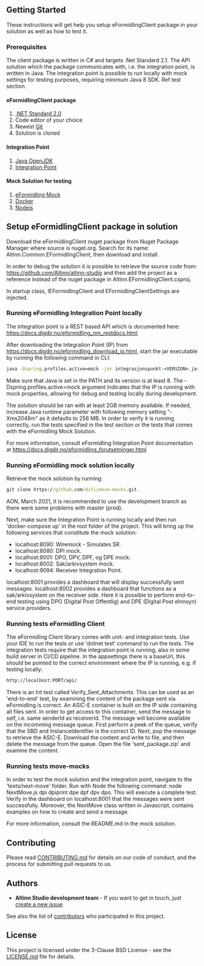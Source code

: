 ﻿
## Getting Started

These instructions will get help you setup eFormidlingClient package in your solution as well as how to test it.

### Prerequisites

The client package is written in C# and targets .Net Standard 2.1. The API solution which the package communicates with, i.e. the integration point, is written in Java. The integration point is possible to run locally with mock settings for testing purposes, requiring minimum Java 8 SDK. Ref test section.

#### eFormidlingClient package
1. [.NET Standard 2.0](https://docs.microsoft.com/en-us/dotnet/standard/net-standard)
2. Code editor of your choice
3. Newest [Git](https://git-scm.com/downloads)
4. Solution is cloned

#### Integration Point
1. [Java OpenJDK](https://openjdk.java.net/projects/jdk/15/)
2. [Integration Point](https://docs.digdir.no/eformidling_download_ip.html)

#### Mock Solution for testing
1. [eFormidling Mock](https://github.com/felleslosninger/efm-mocks)
2. [Docker](https://docs.docker.com/docker-for-windows/install/)
3. [Nodejs](https://nodejs.org/en/download/)



## Setup eFormidlingClient package in solution

Download the eFormidlingClient nuget package from Nuget Package Manager where source is nuget.org. Search for its name: Altinn.Common.EFormidlingClient, then download and install.

In order to debug the solution it is possible to retrieve the source code from: https://github.com/Altinn/altinn-studio and then add the project as a reference instead of the nuget package in Altinn.EFormidlingClient.csproj.

In startup class, IEFormidlingClient and EFormidlingClientSettings are injected.


### Running eFormidling Integration Point locally
The integration point is a REST based API which is documented here:
https://docs.digdir.no/eformidling_nm_restdocs.html

After downloading the Integration Point (IP) from https://docs.digdir.no/eformidling_download_ip.html, start the jar executable by running the following command in CLI:

```cmd
java -Dspring.profiles.active=mock -jar integrasjonspunkt-<VERSION>.jar
```

Make sure that Java is set in the PATH and its version is at least 8. The -Dspring.profiles.active=mock argument indicates that the IP is running with mock properties, allowing for debug and testing locally during development.

The solution should be ran with at least 2GB memory available. If needed, increase Java runtime parameter with following memory setting "-Xms2048m" as it defaults to 256 MB. In order to verify it is running correctly, run the tests specified in the test section or the tests that comes with the eFormidling Mock Solution.

For more information, consult eFormidling Integration Point documentation at https://docs.digdir.no/eformidling_forutsetninger.html


### Running eFormidling mock solution locally

Retrieve the mock solution by running:
```cmd
git clone https://github.com/difi/move-mocks.git.
```
AON, March 2021, it is recommended to use the development branch as there were some problems with master (prod).

Next, make sure the Integration Point is running locally and then run 'docker-compose up' in the root folder of the project. This will bring up the following services that constitute the mock solution:

* localhost:8090: Wiremock - Simulates SR.
* localhost:8080: DPI mock.
* localhost:8001: DPO, DPV, DPF, og DPE mock.
* localhost:8002: Sak/arkivsystem mock.
* localhost:9094: Receiver Integration Point.

localhost:8001 provides a dashboard that will display successfully sent messages.
localhost:8002 provides a dashboard that functions as a sak/arkivsystem on the receiver side. Here it is possible to perform end-to-end testing using DPO (Digital Post Offentlig) and DPE (Digital Post eInnsyn) service providers.


### Running tests eFormidling Client
The eFormidling Client library comes with unit- and integration tests.
Use your IDE to run the tests or use 'dotnet test' command to run the tests. The integration tests require that the integration point is running, also in some build server in CI/CD pipeline. In the appsettings there is a baseUrl, this should be pointed to the correct environment where the IP is running, e.g. if testing locally:

```cmd
http://localhost:PORT/api/
```

There is an Int test called Verify_Sent_Attachments. This can be used as an 'end-to-end' test, by examining the content of the package sent via eFormidling is correct. An ASIC-E container is built on the IP side containing all files sent.
In order to get access to this container, send the message to self, i.e. same senderId as receiverId. The message will become available on the incomming message queue.
First perform a peek of the queue, verify that the SBD and InstanceIdentifier is the correct ID. Next, pop the message to retrieve the ASIC-E. Download the content and write to file, and then delete the message from the queue. Open the file 'sent_package.zip' and examine the content.

### Running tests move-mocks

In order to test the mock solution and the integration point, navigate to the 'tests/next-move' folder. Run with Node the following command: node NextMove.js dpi dpiprint dpe dpf dpv dpo. This will execute a complete test. Verify in the dashboard on localhost:8001 that the messages were sent successfully. Moreover, the NextMove class written in Javascript, contains examples on how to create and send a message.


For more information, consult the README.md in the mock solution.

## Contributing

Please read [CONTRIBUTING.md](https://github.com/Altinn/altinn-studio/blob/master/CONTRIBUTING.md) for details on our code of conduct, and the process for submitting pull requests to us.

## Authors

- **Altinn Studio development team** - If you want to get in touch, just [create a new issue](https://github.com/Altinn/altinn-studio/issues/new).

See also the list of [contributors](https://github.com/Altinn/altinn-studio/graphs/contributors) who participated in this project.

## License

This project is licensed under the 3-Clause BSD License - see the [LICENSE.md](https://github.com/Altinn/altinn-studio/blob/master/LICENSE.md) file for details.




